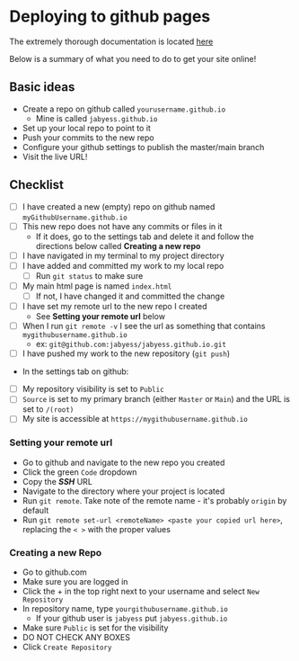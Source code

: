 # Deploying to github pages

The extremely thorough documentation is located [here](https://docs.github.com/en/github/working-with-github-pages/getting-started-with-github-pages)

Below is a summary of what you need to do to get your site online!

## Basic ideas

* Create a repo on github called `yourusername.github.io`
	* Mine is called `jabyess.github.io`
* Set up your local repo to point to it
* Push your commits to the new repo
* Configure your github settings to publish the master/main branch
* Visit the live URL!

## Checklist

- [ ] I have created a new (empty) repo on github named `myGithubUsername.github.io`
- [ ] This new repo does not have any commits or files in it
	- If it does, go to the settings tab and delete it and follow the directions below called **Creating a new repo**
- [ ] I have navigated in my terminal to my project directory
- [ ] I have added and committed my work to my local repo
	- [ ] Run `git status` to make sure
- [ ] My main html page is named `index.html`
	- [ ] If not, I have changed it and committed the change
- [ ] I have set my remote url to the new repo I created
	- See **Setting your remote url** below
- [ ] When I run `git remote -v` I see the url as something that contains `mygithubusername.github.io`
	- ex: `git@github.com:jabyess/jabyess.github.io.git`
- [ ] I have pushed my work to the new repository (`git push`)
- In the settings tab on github:
- [ ] My repository visibility is set to `Public`
- [ ] `Source` is set to my primary branch (either `Master` or `Main`) and the URL is set to `/(root)`
- [ ] My site is accessible at `https://mygithubusername.github.io`

### Setting your remote url

* Go to github and navigate to the new repo you created 
* Click the green `Code` dropdown
* Copy the _**SSH**_ URL
* Navigate to the directory where your project is located
* Run `git remote`. Take note of the remote name - it's probably `origin` by default
* Run `git remote set-url <remoteName> <paste your copied url here>`, replacing the `< >` with the proper values

### Creating a new Repo

* Go to github.com
* Make sure you are logged in
* Click the + in the top right next to your username and select `New Repository`
* In repository name, type `yourgithubusername.github.io`
	* If your github user is `jabyess` put `jabyess.github.io`
* Make sure `Public` is set for the visibility 
* DO NOT CHECK ANY BOXES
* Click `Create Repository`